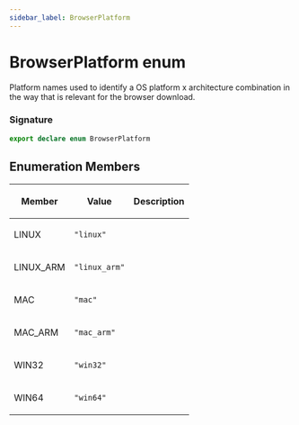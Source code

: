 ```yaml
---
sidebar_label: BrowserPlatform
---
```


# BrowserPlatform enum

Platform names used to identify a OS platform x architecture combination in the way that is relevant for the browser download.

### Signature

```typescript
export declare enum BrowserPlatform
```

## Enumeration Members

<table><thead><tr><th>

Member

</th><th>

Value

</th><th>

Description

</th></tr></thead>
<tbody><tr><td>

LINUX

</td><td>

`"linux"`

</td><td>

</td></tr>
<tr><td>

LINUX_ARM

</td><td>

`"linux_arm"`

</td><td>

</td></tr>
<tr><td>

MAC

</td><td>

`"mac"`

</td><td>

</td></tr>
<tr><td>

MAC_ARM

</td><td>

`"mac_arm"`

</td><td>

</td></tr>
<tr><td>

WIN32

</td><td>

`"win32"`

</td><td>

</td></tr>
<tr><td>

WIN64

</td><td>

`"win64"`

</td><td>

</td></tr>
</tbody></table>
